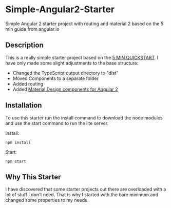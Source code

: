# Simple-Angular2-Starter
Simple Angular 2 starter project with routing and material 2 based on the 5 min guide from angular.io

## Description
This is a really simple starter project based on the [5 MIN QUICKSTART](https://angular.io/docs/ts/latest/quickstart.html).
I have only made some slight adjustments to the base structure:
* Changed the TypeScript output directory to "dist"
* Moved Components to a separate folder
* Added routing
* Added [Material Design components for Angular 2](https://github.com/angular/material2)

## Installation
To use this starter run the install command to download the node modules and use the start command to run the lite server.

Install:
```
npm install
```
Start:
```
npm start
```

## Why This Starter
I have discovered that some starter projects out there are overloaded with a lot of stuff I don't need.
That is why I started with the bare minimum and changed some properties to my needs.
